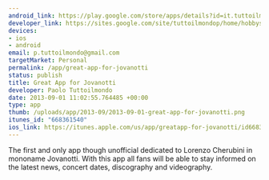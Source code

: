 ```yaml
--- 
android_link: https://play.google.com/store/apps/details?id=it.tuttoilmondo.jovanotti
developer_link: https://sites.google.com/site/tuttoilmondop/home/hobbys/programmazione
devices: 
- ios
- android
email: p.tuttoilmondo@gmail.com
targetMarket: Personal
permalink: /app/great-app-for-jovanotti
status: publish
title: Great App for Jovanotti
developer: Paolo Tuttoilmondo
date: 2013-09-01 11:02:55.764485 +00:00
type: app
thumb: /uploads/app/2013-09/2013-09-01-great-app-for-jovanotti.png
itunes_id: "668361540"
ios_link: https://itunes.apple.com/us/app/greatapp-for-jovanotti/id668361540?l=it&ls=1%26mt=8
---
```


The first and only app though unofficial dedicated to Lorenzo Cherubini in mononame Jovanotti. With this app all fans will be able to stay informed on the latest news, concert dates, discography and videography.
